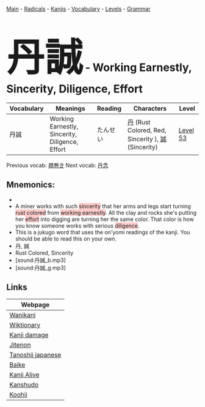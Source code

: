 <style> bigfont {font-size: 100px}</style>
[Main](../README.md) -
[Radicals](../radicals.md) -
[Kanjis](../kanjis.md) -
[Vocabulary](../vocabulary.md) -
[Levels](../levels.md) -
[Grammar](../grammar.md)
# <bigfont> 丹誠</bigfont> - Working Earnestly, Sincerity, Diligence, Effort 

| Vocabulary | Meanings | Reading | Characters | Level |
| --- | --- | --- | --- | --- |
| 丹誠 | Working Earnestly, Sincerity, Diligence, Effort | たんせい |  [丹](../kanjis/丹.md) (Rust Colored, Red, Sincerity ), [誠](../kanjis/誠.md) (Sincerity) | [Level 53](../levels/wk_level53.md) |

Previous vocab: [襟巻き](襟巻き.md) Next vocab: [丹念](丹念.md) 

## Mnemonics:

* 
* A miner works with such <span style="background-color:#ffcccb"> sincerity</span> that her arms and legs start turning <span style="background-color:#ffcccb"> rust colored</span> from <span style="background-color:#ffcccb"> working earnestly</span>. All the clay and rocks she's putting her <span style="background-color:#ffcccb"> effort</span> into digging are turning her the same color. That color is how you know someone works with serious <span style="background-color:#ffcccb"> diligence</span>.
* This is a jukugo word that uses the on'yomi readings of the kanji. You should be able to read this on your own.
* 丹, 誠
* Rust Colored, Sincerity
* [sound:丹誠_b.mp3]
* [sound:丹誠_g.mp3]


## Links 

| Webpage |
| --- |
| [Wanikani          ](https://www.wanikani.com/kanji/丹誠) |
| [Wiktionary        ](https://en.wiktionary.org/wiki/丹誠) |
| [Kanji damage      ](http://www.kanjidamage.com/kanji/search?utf8=✓&q=丹誠) |
| [Jitenon           ](https://jitenon.com/kanji/丹誠) |
| [Tanoshii japanese ](https://www.tanoshiijapanese.com/dictionary/kanji.cfm?k=丹誠) |
| [Baike             ](https://baike.baidu.com/item/丹誠) |
| [Kanji Alive       ](https://app.kanjialive.com/丹誠) |
| [Kanshudo          ](https://www.kanshudo.com/searchmn?q=丹誠) |
| [Koohii            ](https://kanji.koohii.com/study/kanji/丹誠) |

